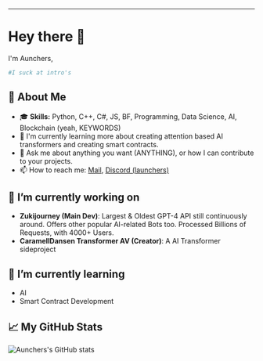---
# Hey there 👋

I'm Aunchers, 
```python
#I suck at intro's
```

## 🚀 About Me

- 🎓 **Skills:** Python, C++, C#, JS, BF, Programming, Data Science, AI, Blockchain (yeah, KEYWORDS)
- 🌱 I'm currently learning more about creating attention based AI transformers and creating smart contracts.
- 💬 Ask me about anything you want (ANYTHING), or how I can contribute to your projects.
- 📫 How to reach me: [Mail](mailto:1_aunchers@proton.me), [Discord (launchers)](https://discordapp.com/channels/@me/800718471935557663)

## 🔭 I’m currently working on

- **Zukijourney (Main Dev)**: Largest & Oldest GPT-4 API still continuously around. Offers other popular AI-related Bots too. Processed Billions of Requests, with 4000+ Users.
- **CaramellDansen Transformer AV (Creator)**: A AI Transformer sideproject

## 🌱 I’m currently learning

- AI
- Smart Contract Development

## 📈 My GitHub Stats

![Aunchers's GitHub stats](https://github-readme-stats.vercel.app/api?username=Aunchers&show_icons=true&theme=radical)
